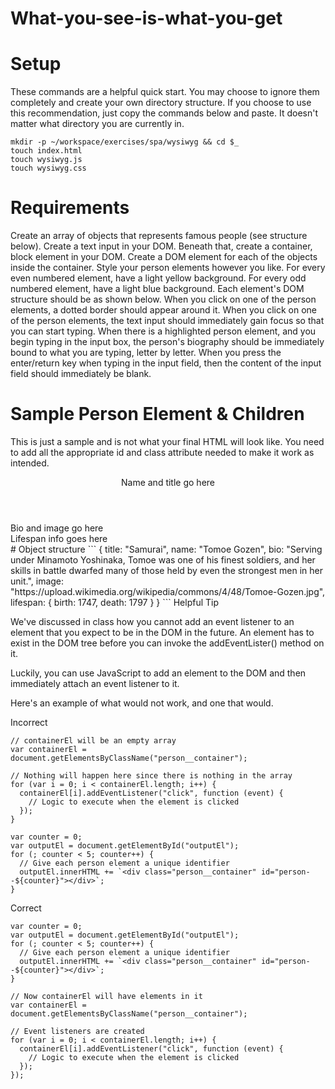 # What-you-see-is-what-you-get

# Setup

These commands are a helpful quick start. You may choose to ignore them completely and create your own directory structure. If you choose to use this recommendation, just copy the commands below and paste. It doesn't matter what directory you are currently in.
```
mkdir -p ~/workspace/exercises/spa/wysiwyg && cd $_
touch index.html
touch wysiwyg.js
touch wysiwyg.css
```
# Requirements

Create an array of objects that represents famous people (see structure below).
Create a text input in your DOM.
Beneath that, create a container, block element in your DOM.
Create a DOM element for each of the objects inside the container. Style your person elements however you like.
For every even numbered element, have a light yellow background.
For every odd numbered element, have a light blue background.
Each element's DOM structure should be as shown below.
When you click on one of the person elements, a dotted border should appear around it.
When you click on one of the person elements, the text input should immediately gain focus so that you can start typing.
When there is a highlighted person element, and you begin typing in the input box, the person's biography should be immediately bound to what you are typing, letter by letter.
When you press the enter/return key when typing in the input field, then the content of the input field should immediately be blank.

# Sample Person Element & Children

This is just a sample and is not what your final HTML will look like. You need to add all the appropriate id and class attribute needed to make it work as intended.

<!-- ///
  HTML is a flexible specification. I just made up the person tag,
  and that's perfectly legal. You can then style it with CSS however
  you wish.
/// -->
<person>
  <header>Name and title go here</header>
  <section>Bio and image go here</section>
  <footer>Lifespan info goes here</footer>
</person>
# Object structure
```
{
  title: "Samurai",
  name: "Tomoe Gozen",
  bio: "Serving under Minamoto Yoshinaka, Tomoe was one of his finest soldiers, and her skills in battle dwarfed many of those held by even the strongest men in her unit.",
  image: "https://upload.wikimedia.org/wikipedia/commons/4/48/Tomoe-Gozen.jpg",
  lifespan: {
    birth: 1747,
    death: 1797
  }
}
```
Helpful Tip

We've discussed in class how you cannot add an event listener to an element that you expect to be in the DOM in the future. An element has to exist in the DOM tree before you can invoke the addEventLister() method on it.

Luckily, you can use JavaScript to add an element to the DOM and then immediately attach an event listener to it.

Here's an example of what would not work, and one that would.

Incorrect
```
// containerEl will be an empty array
var containerEl = document.getElementsByClassName("person__container");

// Nothing will happen here since there is nothing in the array
for (var i = 0; i < containerEl.length; i++) {
  containerEl[i].addEventListener("click", function (event) {
    // Logic to execute when the element is clicked
  });
}

var counter = 0;
var outputEl = document.getElementById("outputEl");
for (; counter < 5; counter++) {
  // Give each person element a unique identifier
  outputEl.innerHTML += `<div class="person__container" id="person--${counter}"></div>`;
}
```
Correct
```
var counter = 0;
var outputEl = document.getElementById("outputEl");
for (; counter < 5; counter++) {
  // Give each person element a unique identifier
  outputEl.innerHTML += `<div class="person__container" id="person--${counter}"></div>`;
}

// Now containerEl will have elements in it
var containerEl = document.getElementsByClassName("person__container");

// Event listeners are created
for (var i = 0; i < containerEl.length; i++) {
  containerEl[i].addEventListener("click", function (event) {
    // Logic to execute when the element is clicked
  });
});
```
